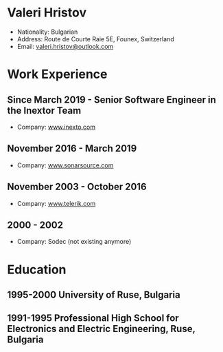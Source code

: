 # Valeri Hristov
- Nationality: Bulgarian
- Address: Route de Courte Raie 5E, Founex, Switzerland
- Email: valeri.hristov@outlook.com

# Work Experience

## Since March 2019 - Senior Software Engineer in the Inextor Team
- Company: www.inexto.com

## November 2016 - March 2019
- Company: www.sonarsource.com

## November 2003 - October 2016
- Company: www.telerik.com

## 2000 - 2002
- Company: Sodec (not existing anymore)


# Education

## 1995-2000 University of Ruse, Bulgaria

## 1991-1995 Professional High School for Electronics and Electric Engineering, Ruse, Bulgaria





